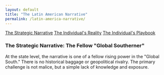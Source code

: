 ```yaml
---
layout: default
title: "The Latin American Narrative"
permalink: /latin-america-narrative/
---
```


<div class="master-detail-container">
  <div class="master-pane">
    <a href="#strategic" class="master-link active">The Strategic Narrative</a>
    <a href="#reality" class="master-link">The Individual's Reality</a>
    <a href="#playbook" class="master-link">The Individual's Playbook</a>
  </div>
  <div class="detail-pane">
    <div id="strategic" class="detail-content">
      <h3>The Strategic Narrative: The Fellow "Global Southerner"</h3>
      <p>At the state level, the narrative is one of a fellow rising power in the "Global South." There is no historical baggage or geopolitical rivalry. The primary challenge is not malice, but a simple lack of knowledge and exposure.</p>
    </div>
    <div id="reality" class="detail-content" style="display:none;">
      <h3>The Individual's Reality: The "Exotic Unknown"</h3>
      <p>The on-the-ground experience for an Indian in Latin America is likely to be one of curiosity, but it will be based on a very thin and often stereotypical understanding of India.</p>
      <ul>
        <li><strong>A Blank Slate:</strong> Most people will have very little knowledge of modern India. Their perceptions are almost entirely imported from US media.</li>
        <li><strong>The "Exotic" Frame:</strong> You will likely be seen as exotic and interesting. Their understanding of India will be a mix of yoga/spirituality, Bollywood, and Gandhi.</li>
        <li><strong>Absence of Malice:</strong> Crucially, you are highly unlikely to encounter the condescension of Europe or the social prejudice of East Asia. The stereotypes are born of ignorance, not a sense of superiority.</li>
      </ul>
    </div>
    <div id="playbook" class="detail-content" style="display:none;">
      <h3>The Individual's Playbook</h3>
      <ol>
        <li><strong>You Are the First Chapter:</strong> In many interactions, you will be the first and only "chapter" about modern India that a person has ever read. This is a unique opportunity and a responsibility.</li>
        <li><strong>Embrace the Curiosity:</strong> Use their curiosity as an opening. Be prepared to be an ambassador for the reality of modern India—a high-tech, dynamic, and complex nation that is far more than the stereotypes.</li>
        <li><strong>Focus on Shared "Global South" Experiences:</strong> The most powerful way to build rapport is to frame the conversation around shared experiences: the challenges of post-colonial nation-building, the fight for a multipolar world, and the pride of a rising nation.</li>
        <li><strong>Be Patient:</strong> Do not be frustrated by the lack of knowledge. See it for what it is: a blank slate on which you have the power to write a positive and accurate first impression.</li>
      </ol>
    </div>
  </div>
</div>

<script>
  const links = document.querySelectorAll('.master-link');
  const contents = document.querySelectorAll('.detail-content');

  links.forEach(link => {
    link.addEventListener('click', function(e) {
      e.preventDefault();
      const targetId = this.getAttribute('href').substring(1);

      links.forEach(l => l.classList.remove('active'));
      this.classList.add('active');

      contents.forEach(content => {
        if (content.id === targetId) {
          content.style.display = 'block';
        } else {
          content.style.display = 'none';
        }
      });
    });
  });
</script>